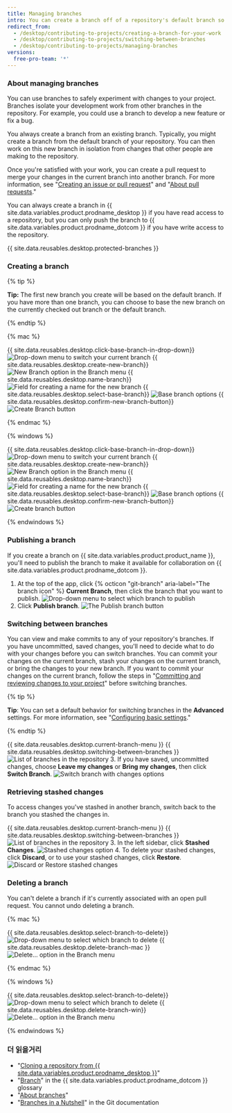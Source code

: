 ```yaml
---
title: Managing branches
intro: You can create a branch off of a repository's default branch so you can safely experiment with changes.
redirect_from:
  - /desktop/contributing-to-projects/creating-a-branch-for-your-work
  - /desktop/contributing-to-projects/switching-between-branches
  - /desktop/contributing-to-projects/managing-branches
versions:
  free-pro-team: '*'
---
```


### About managing branches
You can use branches to safely experiment with changes to your project. Branches isolate your development work from other branches in the repository. For example, you could use a branch to develop a new feature or fix a bug.

You always create a branch from an existing branch. Typically, you might create a branch from the default branch of your repository. You can then work on this new branch in isolation from changes that other people are making to the repository.

Once you're satisfied with your work, you can create a pull request to merge your changes in the current branch into another branch. For more information, see "[Creating an issue or pull request](/desktop/contributing-to-projects/creating-an-issue-or-pull-request)" and "[About pull requests](/articles/about-pull-requests)."

You can always create a branch in {{ site.data.variables.product.prodname_desktop }} if you have read access to a repository, but you can only push the branch to {{ site.data.variables.product.prodname_dotcom }} if you have write access to the repository.

{{ site.data.reusables.desktop.protected-branches }}

### Creating a branch

{% tip %}

**Tip:** The first new branch you create will be based on the default branch. If you have more than one branch, you can choose to base the new branch on the currently checked out branch or the default branch.

{% endtip %}

{% mac %}

{{ site.data.reusables.desktop.click-base-branch-in-drop-down}}
  ![Drop-down menu to switch your current branch](/assets/images/help/desktop/click-branch-in-drop-down-mac.png)
{{ site.data.reusables.desktop.create-new-branch}}
  ![New Branch option in the Branch menu](/assets/images/help/desktop/new-branch-button-mac.png)
{{ site.data.reusables.desktop.name-branch}}
  ![Field for creating a name for the new branch](/assets/images/help/desktop/create-branch-name-mac.png)
{{ site.data.reusables.desktop.select-base-branch}}
  ![Base branch options](/assets/images/help/desktop/create-branch-choose-branch-mac.png)
{{ site.data.reusables.desktop.confirm-new-branch-button}}
  ![Create Branch button](/assets/images/help/desktop/create-branch-button-mac.png)

{% endmac %}

{% windows %}

{{ site.data.reusables.desktop.click-base-branch-in-drop-down}}
  ![Drop-down menu to switch your current branch](/assets/images/help/desktop/click-branch-in-drop-down-win.png)
{{ site.data.reusables.desktop.create-new-branch}}
  ![New Branch option in the Branch menu](/assets/images/help/desktop/new-branch-button-win.png)
{{ site.data.reusables.desktop.name-branch}}
  ![Field for creating a name for the new branch](/assets/images/help/desktop/create-branch-name-win.png)
{{ site.data.reusables.desktop.select-base-branch}}
  ![Base branch options](/assets/images/help/desktop/create-branch-choose-branch-win.png)
{{ site.data.reusables.desktop.confirm-new-branch-button}}
  ![Create branch button](/assets/images/help/desktop/create-branch-button-win.png)

{% endwindows %}

### Publishing a branch

If you create a branch on {{ site.data.variables.product.product_name }}, you'll need to publish the branch to make it available for collaboration on {{ site.data.variables.product.prodname_dotcom }}.

1. At the top of the app, click {% octicon "git-branch" aria-label="The branch icon" %} **Current Branch**, then click the branch that you want to publish. ![Drop-down menu to select which branch to publish](/assets/images/help/desktop/click-branch-in-drop-down-mac.png)
2. Click **Publish branch**. ![The Publish branch button](/assets/images/help/desktop/publish-branch-button.png)

### Switching between branches
You can view and make commits to any of your repository's branches. If you have uncommitted, saved changes, you'll need to decide what to do with your changes before you can switch branches. You can commit your changes on the current branch, stash your changes on the current branch, or bring the changes to your new branch. If you want to commit your changes on the current branch, follow the steps in "[Committing and reviewing changes to your project](/desktop/contributing-to-projects/committing-and-reviewing-changes-to-your-project)" before switching branches.

{% tip %}

**Tip**: You can set a default behavior for switching branches in the **Advanced** settings. For more information, see "[Configuring basic settings](/desktop/getting-started-with-github-desktop/configuring-basic-settings)."

{% endtip %}

{{ site.data.reusables.desktop.current-branch-menu }}
{{ site.data.reusables.desktop.switching-between-branches }}
  ![List of branches in the repository](/assets/images/help/desktop/click-branch-in-drop-down-mac.png)
3. If you have saved, uncommitted changes, choose **Leave my changes** or **Bring my changes**, then click **Switch Branch**. ![Switch branch with changes options](/assets/images/help/desktop/stash-changes-options.png)

### Retrieving stashed changes
To access changes you've stashed in another branch, switch back to the branch you stashed the changes in.

{{ site.data.reusables.desktop.current-branch-menu }}
{{ site.data.reusables.desktop.switching-between-branches }}
  ![List of branches in the repository](/assets/images/help/desktop/click-branch-in-drop-down-mac.png)
3. In the left sidebar, click **Stashed Changes**. ![Stashed changes option](/assets/images/help/desktop/stashed-changes.png)
4. To delete your stashed changes, click **Discard**, or to use your stashed changes, click **Restore**. ![Discard or Restore stashed changes](/assets/images/help/desktop/discard-restore-stash-buttons.png)

### Deleting a branch

You can't delete a branch if it's currently associated with an open pull request. You cannot undo deleting a branch.

{% mac %}

{{ site.data.reusables.desktop.select-branch-to-delete}}
  ![Drop-down menu to select which branch to delete](/assets/images/help/desktop/select-branch-to-delete.png)
{{ site.data.reusables.desktop.delete-branch-mac }}
  ![Delete... option in the Branch menu](/assets/images/help/desktop/delete-branch-mac.png)

{% endmac %}

{% windows %}

{{ site.data.reusables.desktop.select-branch-to-delete}}
  ![Drop-down menu to select which branch to delete](/assets/images/help/desktop/select-branch-to-delete.png)
{{ site.data.reusables.desktop.delete-branch-win}}
  ![Delete... option in the Branch menu](/assets/images/help/desktop/delete-branch-win.png)

{% endwindows %}

### 더 읽을거리

- "[Cloning a repository from {{ site.data.variables.product.prodname_desktop }}](/desktop/guides/contributing-to-projects/cloning-a-repository-from-github-to-github-desktop)"
- "[Branch](/articles/github-glossary/#branch)" in the {{ site.data.variables.product.prodname_dotcom }} glossary
- "[About branches](/articles/about-branches)"
- "[Branches in a Nutshell](https://git-scm.com/book/en/v2/Git-Branching-Branches-in-a-Nutshell)" in the Git documentation
